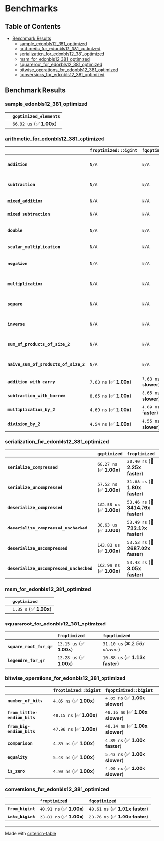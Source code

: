 # Benchmarks

## Table of Contents

- [Benchmark Results](#benchmark-results)
    - [sample_edonbls12_381_optimized](#sample_edonbls12_381_optimized)
    - [arithmetic_for_edonbls12_381_optimized](#arithmetic_for_edonbls12_381_optimized)
    - [serialization_for_edonbls12_381_optimized](#serialization_for_edonbls12_381_optimized)
    - [msm_for_edonbls12_381_optimized](#msm_for_edonbls12_381_optimized)
    - [squareroot_for_edonbls12_381_optimized](#squareroot_for_edonbls12_381_optimized)
    - [bitwise_operations_for_edonbls12_381_optimized](#bitwise_operations_for_edonbls12_381_optimized)
    - [conversions_for_edonbls12_381_optimized](#conversions_for_edonbls12_381_optimized)

## Benchmark Results

### sample_edonbls12_381_optimized

|        | `goptimized_elements`           |
|:-------|:------------------------------- |
|        | `66.92 us` (✅ **1.00x**)        |

### arithmetic_for_edonbls12_381_optimized

|                                       | `froptimized::bigint`          | `fqoptimized::bigint`          | `goptimized`              | `fqoptimized`                   | `froptimized`                    |
|:--------------------------------------|:-------------------------------|:-------------------------------|:--------------------------|:--------------------------------|:-------------------------------- |
| **`addition`**                        | `N/A`                          | `N/A`                          | `386.01 ns` (✅ **1.00x**) | `8.71 ns` (🚀 **44.30x faster**) | `8.64 ns` (🚀 **44.66x faster**)  |
| **`subtraction`**                     | `N/A`                          | `N/A`                          | `405.53 ns` (✅ **1.00x**) | `8.80 ns` (🚀 **46.10x faster**) | `8.79 ns` (🚀 **46.14x faster**)  |
| **`mixed_addition`**                  | `N/A`                          | `N/A`                          | `398.60 ns` (✅ **1.00x**) | `N/A`                           | `N/A`                            |
| **`mixed_subtraction`**               | `N/A`                          | `N/A`                          | `408.80 ns` (✅ **1.00x**) | `N/A`                           | `N/A`                            |
| **`double`**                          | `N/A`                          | `N/A`                          | `295.15 ns` (✅ **1.00x**) | `5.86 ns` (🚀 **50.37x faster**) | `5.82 ns` (🚀 **50.75x faster**)  |
| **`scalar_multiplication`**           | `N/A`                          | `N/A`                          | `146.53 us` (✅ **1.00x**) | `N/A`                           | `N/A`                            |
| **`negation`**                        | `N/A`                          | `N/A`                          | `N/A`                     | `6.18 ns` (✅ **1.00x slower**)  | `6.16 ns` (✅ **1.00x**)          |
| **`multiplication`**                  | `N/A`                          | `N/A`                          | `N/A`                     | `42.84 ns` (✅ **1.00x faster**) | `42.85 ns` (✅ **1.00x**)         |
| **`square`**                          | `N/A`                          | `N/A`                          | `N/A`                     | `35.91 ns` (✅ **1.02x slower**) | `35.28 ns` (✅ **1.00x**)         |
| **`inverse`**                         | `N/A`                          | `N/A`                          | `N/A`                     | `7.02 us` (✅ **1.00x faster**)  | `7.03 us` (✅ **1.00x**)          |
| **`sum_of_products_of_size_2`**       | `N/A`                          | `N/A`                          | `N/A`                     | `61.60 ns` (✅ **1.01x faster**) | `61.98 ns` (✅ **1.00x**)         |
| **`naive_sum_of_products_of_size_2`** | `N/A`                          | `N/A`                          | `N/A`                     | `89.06 ns` (✅ **1.01x faster**) | `89.83 ns` (✅ **1.00x**)         |
| **`addition_with_carry`**             | `7.63 ns` (✅ **1.00x**)        | `7.63 ns` (✅ **1.00x slower**) | `N/A`                     | `N/A`                           | `N/A`                            |
| **`subtraction_with_borrow`**         | `8.65 ns` (✅ **1.00x**)        | `8.65 ns` (✅ **1.00x slower**) | `N/A`                     | `N/A`                           | `N/A`                            |
| **`multiplication_by_2`**             | `4.69 ns` (✅ **1.00x**)        | `4.69 ns` (✅ **1.00x faster**) | `N/A`                     | `N/A`                           | `N/A`                            |
| **`division_by_2`**                   | `4.54 ns` (✅ **1.00x**)        | `4.55 ns` (✅ **1.00x slower**) | `N/A`                     | `N/A`                           | `N/A`                            |

### serialization_for_edonbls12_381_optimized

|                                          | `goptimized`              | `froptimized`                      | `fqoptimized`                       |
|:-----------------------------------------|:--------------------------|:-----------------------------------|:----------------------------------- |
| **`serialize_compressed`**               | `68.27 ns` (✅ **1.00x**)  | `30.40 ns` (🚀 **2.25x faster**)    | `31.34 ns` (🚀 **2.18x faster**)     |
| **`serialize_uncompressed`**             | `57.52 ns` (✅ **1.00x**)  | `31.88 ns` (🚀 **1.80x faster**)    | `31.17 ns` (🚀 **1.85x faster**)     |
| **`deserialize_compressed`**             | `182.55 us` (✅ **1.00x**) | `53.46 ns` (🚀 **3414.76x faster**) | `52.84 ns` (🚀 **3454.55x faster**)  |
| **`deserialize_compressed_unchecked`**   | `38.63 us` (✅ **1.00x**)  | `53.49 ns` (🚀 **722.13x faster**)  | `52.82 ns` (🚀 **731.23x faster**)   |
| **`deserialize_uncompressed`**           | `143.83 us` (✅ **1.00x**) | `53.53 ns` (🚀 **2687.02x faster**) | `52.74 ns` (🚀 **2727.19x faster**)  |
| **`deserialize_uncompressed_unchecked`** | `162.99 ns` (✅ **1.00x**) | `53.43 ns` (🚀 **3.05x faster**)    | `52.75 ns` (🚀 **3.09x faster**)     |

### msm_for_edonbls12_381_optimized

|        | `goptimized`            |
|:-------|:----------------------- |
|        | `1.35 s` (✅ **1.00x**)  |

### squareroot_for_edonbls12_381_optimized

|                          | `froptimized`            | `fqoptimized`                    |
|:-------------------------|:-------------------------|:-------------------------------- |
| **`square_root_for_qr`** | `12.15 us` (✅ **1.00x**) | `31.10 us` (❌ *2.56x slower*)    |
| **`legendre_for_qr`**    | `12.28 us` (✅ **1.00x**) | `10.88 us` (✅ **1.13x faster**)  |

### bitwise_operations_for_edonbls12_381_optimized

|                               | `froptimized::bigint`          | `fqoptimized::bigint`            |
|:------------------------------|:-------------------------------|:-------------------------------- |
| **`number_of_bits`**          | `4.85 ns` (✅ **1.00x**)        | `4.85 ns` (✅ **1.00x slower**)   |
| **`from_little-endian_bits`** | `48.15 ns` (✅ **1.00x**)       | `48.16 ns` (✅ **1.00x slower**)  |
| **`from_big-endian_bits`**    | `47.96 ns` (✅ **1.00x**)       | `48.14 ns` (✅ **1.00x slower**)  |
| **`comparison`**              | `4.89 ns` (✅ **1.00x**)        | `4.89 ns` (✅ **1.00x faster**)   |
| **`equality`**                | `5.43 ns` (✅ **1.00x**)        | `5.43 ns` (✅ **1.00x slower**)   |
| **`is_zero`**                 | `4.90 ns` (✅ **1.00x**)        | `4.90 ns` (✅ **1.00x slower**)   |

### conversions_for_edonbls12_381_optimized

|                   | `froptimized`            | `fqoptimized`                    |
|:------------------|:-------------------------|:-------------------------------- |
| **`from_bigint`** | `40.91 ns` (✅ **1.00x**) | `40.61 ns` (✅ **1.01x faster**)  |
| **`into_bigint`** | `23.81 ns` (✅ **1.00x**) | `23.76 ns` (✅ **1.00x faster**)  |

---
Made with [criterion-table](https://github.com/nu11ptr/criterion-table)

